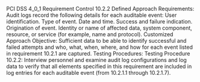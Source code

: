 PCI DSS 4_0_1 Requirement Control 10.2.2 Defined Approach Requirements: Audit logs record the following details for each auditable event: User identification. Type of event. Date and time. Success and failure indication. Origination of event. Identity or name of affected data, system component, resource, or service (for example, name and protocol). Customized Approach Objective: Sufficient data to be able to identify successful and failed attempts and who, what, when, where, and how for each event listed in requirement 10.2.1 are captured. Testing Procedures: Testing Procedure 10.2.2: Interview personnel and examine audit log configurations and log data to verify that all elements specified in this requirement are included in log entries for each auditable event (from 10.2.1.1 through 10.2.1.7).